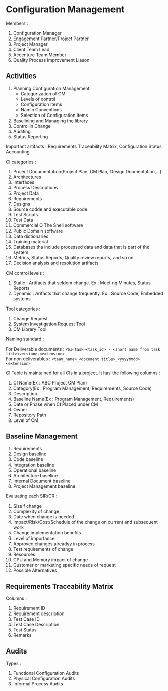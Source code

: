 # Configuration Management

Members :

1. Configuration Manager
2. Engagement Partner/Project Partner
3. Project Manager
4. Client Team Lead
5. Accenture Team Member
6. Quality Process Improvement Liason

## Activities

1. Planning Configuration Management
    - Categorization of CM
    - Levels of control
    - Configuration Items
    - Namin Conventions
    - Selection of Configuration Items
2. Baselining and Managing the library
3. Controllin Change
4. Auditing
5. Status Reporting

Important artifacts : Requirements Traceability Matrix, Configuration Status Accounting

CI categories :

1. Project Documentation(Project Plan, CM Plan, Design Doumentation,...)
2. Architectures
3. Interfaces
4. Process Descriptions
5. Project Data
6. Requirements
7. Designs
8. Source codde and executable code
9. Test Scripts
10. Test Data
11. Commercial O The Shell software
12. Public Domain software
13. Data dictionaries
14. Training material
15. Databases tha include processed data and data that is part of the system
16. Metrics, Status Reports, Quality review reports, and so on
17. Decision analysis and resolution artifacts

CM  control levels :

1. Static : Artifacts that seldom change. Ex : Meeting Minutes, Status Reports
2. Dynamic : Arifacts that change frequently. Ex : Source Code, Embedded systems

Tool categories : 

1. Change Request
2. System Investigation Request Tool
3. CM Library Tool

Naming standard : 

For Deliverable documents : `PSI<task><task_id> - <short name from task list><version>.<extension>`  
For non deliverables : `<team_name>_<document title>_<yyyymmdd>.<extension>`

CI Table is maintained for all CIs in a project. It has  the following columns : 

1. CI Name(Ex : ABC Project CM Plan)
2. Category(Ex : Program Management, Requirements, Source Code)
3. Description
4. Baseline Name(Ex : Program Management, Requirements)
5. Date or Phase when CI Placed under CM
6. Owner
7. Repository Path
8. Level of CM

## Baseline Management

1. Requirements
2. Design baseline
3. Code baseline
4. Integration baseline
5. Operational baseline
6. Architecture baseline
7. Internal Document baseline
8. Project Management baseline

Evaluating each SIR/CR : 

1. Size f change
2. Complexity of change
3. Date when change is needed
4. Impact/Risk/Cost/Schedule of the change on current and subsequent work
5. Change implementation benefits
6. Level of importance
7. Approved changes alreadyy in process
8. Test requirements of change
9. Resources
10. CPU and Memory impact of change
11. Customer or marketing specific needs of request
12. Possible Alternatives

## Requirements Traceability Matrix

Columns :

1. Requirement ID
2. Requirement description
3. Test Case ID
4. Test Case Description
5. Test Status
6. Remarks

## Audits

Types : 

1. Functional Configuration Audits
2. Physical Configuration Audits
3. Informal Process Audits